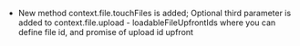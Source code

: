 - New method context.file.touchFiles is added; Optional third parameter is added to context.file.upload - loadableFileUpfrontIds where you can define file id, and promise of upload id upfront